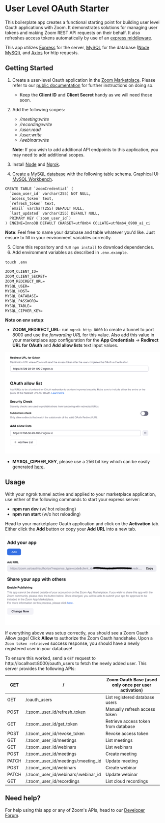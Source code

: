 # User Level OAuth Starter

This boilerplate app creates a functional starting point for building user level Oauth applications with Zoom. It demonstrates solutions for managing user tokens and making Zoom REST API requests on their behalf. It also refreshes access tokens automatically by use of an [express middleware](https://expressjs.com/en/guide/using-middleware.html).

This app utilizes [Express](https://expressjs.com/) for the server, [MySQL](https://www.mysql.com/) for the database ([Node MySQl](https://github.com/mysqljs/mysql)), and [Axios](https://axios-http.com/docs/intro) for http requests. 

## Getting Started

1. Create a user-level Oauth application in the [Zoom Marketplace](https://marketplace.zoom.us/). Please refer to our [public documentation](https://developers.zoom.us/docs/integrations/create/) for further instructions on doing so.
    * Keep the **Client ID** and **Client Secret** handy as we will need those soon.
2. Add the following scopes:
    * _/meeting:write_
    * _/recording:write_
    * _/user:read_
    * _/user:write_
    * _/webinar:write_

    **Note**: If you wish to add additional API endpoints to this application, you may need to add additional scopes.

3. Install [Node](https://nodejs.org/en/) and [Ngrok](https://ngrok.com/).
4. [Create a MySQL database](https://dev.mysql.com/doc/refman/8.0/en/creating-database.html) with the following table schema. Graphical UI: [MySQL Workbench](https://www.mysql.com/products/workbench/).

```
CREATE TABLE `zoomCredential` (
  `zoom_user_id` varchar(255) NOT NULL,
  `access_token` text,
  `refresh_token` text,
  `email` varchar(255) DEFAULT NULL,
  `last_updated` varchar(255) DEFAULT NULL,
  PRIMARY KEY (`zoom_user_id`)
) ENGINE=InnoDB DEFAULT CHARSET=utf8mb4 COLLATE=utf8mb4_0900_ai_ci
```

**Note**: Feel free to name your database and table whatever you'd like. Just ensure to fill in your environment variables correctly.

5. Clone this repository and run `npm install` to download dependencies.
6. Add environment variables as described in `.env.example`. 

`touch .env`

```
ZOOM_CLIENT_ID=
ZOOM_CLIENT_SECRET=
ZOOM_REDIRECT_URL=
MYSQL_USER=
MYSQL_HOST=
MYSQL_DATABASE=
MYSQL_PASSWORD=
MYSQL_TABLE=
MYSQL_CIPHER_KEY=
```

**Note on env setup**:
* **ZOOM_REDIRECT_URL**: run `ngrok http 8000` to create a tunnel to port 8000 and use the _forwarding URL_ for this value. Also add this value in your marketplace app configuration for the **App Credentials** -> **Redirect URL for OAuth** and **Add allow lists** text input values.

![Adding ngrok forwarding URL](/images/ngrok_marketplace.png)

* **MYSQL_CIPHER_KEY**, please use a 256 bit key which can be easily generated [here](https://www.allkeysgenerator.com/Random/Security-Encryption-Key-Generator.aspx).

## Usage

With your ngrok tunnel active and applied to your marketplace application, use either of the following commands to start your express server:

* **npm run dev** (w/ hot reloading)
* **npm run start** (w/o hot reloading)

Head to your marketplace Oauth application and click on the **Activation** tab. Either click the **Add** button or copy your **Add URL** into a new tab.

![Adding App](/images/add_app.png)

If everything above was setup correctly, you should see a Zoom Oauth Allow page! Click **Allow** to authorize the Zoom Oauth handshake. Upon a `Zoom token retrieved` success response, you should have a newly registered user in your database!

To ensure this worked, send a `GET` request to http://localhost:8000/oauth_users to fetch the newly added user. This server provides the following APIs:


| GET   | /                                   | Zoom Oauth Base (used only once per user activation) |
|-------|-------------------------------------|------------------------------------------------------|
| GET   | /oauth_users                        | List registered database users                       |
| POST  | /:zoom_user_id/refresh_token        | Manually refresh access token                        |
| GET   | /:zoom_user_id/get_token            | Retrieve access token from database                  |
| POST  | /:zoom_user_id/revoke_token         | Revoke access token                                  |
| GET   | /:zoom_user_id/meetings             | List meetings                                        |
| GET   | /:zoom_user_id/webinars             | List webinars                                        |
| POST  | /:zoom_user_id/meetings             | Create meeting                                       |
| PATCH | /:zoom_user_id/meetings/:meeting_id | Update meeting                                       |
| POST  | /:zoom_user_id/webinars             | Create webinar                                       |
| PATCH | /:zoom_user_id/webinars/:webinar_id | Update webinar                                       |
| GET   | /:zoom_user_id/recordings           | List cloud recordings                                |

## Need help?

For help using this app or any of Zoom's APIs, head to our [Developer Forum](https://devforum.zoom.us/c/api-and-webhooks).


